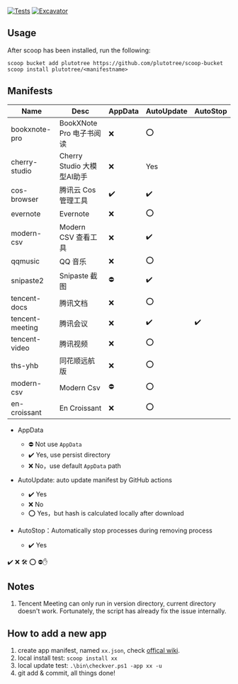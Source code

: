 [![Tests](https://github.com/plutotree/scoop-bucket/actions/workflows/ci.yml/badge.svg)](https://github.com/plutotree/scoop-bucket/actions/workflows/ci.yml) [![Excavator](https://github.com/plutotree/scoop-bucket/actions/workflows/excavator.yml/badge.svg)](https://github.com/plutotree/scoop-bucket/actions/workflows/excavator.yml)

## Usage

After scoop has been installed, run the following:

```pwsh
scoop bucket add plutotree https://github.com/plutotree/scoop-bucket
scoop install plutotree/<manifestname>
```

## Manifests

| Name            | Desc                     | AppData | AutoUpdate | AutoStop |
| --------------- | ------------------------ | ------- | ---------- | -------- |
| bookxnote-pro   | BookXNote Pro 电子书阅读 | ❌      | ⭕️        |          |
| cherry-studio | Cherry Studio 大模型AI助手 | ❌ | Yes | |
| cos-browser     | 腾讯云 Cos 管理工具      | ️️✔️️   | ️️✔️️      |          |
| evernote        | Evernote                 | ❌      | ⭕️        |          |
| modern-csv | Modern CSV 查看工具 | ❌ | ✔️️ | |
| qqmusic         | QQ 音乐                  | ❌      | ⭕️        |          |
| snipaste2       | Snipaste 截图            | ⛔️     | ️️✔️️      |          |
| tencent-docs    | 腾讯文档                 | ❌      | ⭕️        |          |
| tencent-meeting | 腾讯会议                 | ❌      | ️️✔️️      | ✔️️      |
| tencent-video   | 腾讯视频                 | ❌      | ⭕️        |          |
| ths-yhb         | 同花顺远航版             | ❌      | ⭕️        |          |
| modern-csv      | Modern Csv             | ⛔️      | ⭕️        |          |
| en-croissant      | En Croissant             | ❌      | ⭕️        |          |

- AppData
  - ⛔️ Not use `AppData`
  - ✔️ Yes, use persist directory
  - ❌ No，use default `AppData` path

- AutoUpdate: auto update manifest by GitHub actions
  - ✔️ Yes
  - ❌ No
  - ⭕️ Yes，but hash is calculated locally after download

- AutoStop：Automatically stop processes during removing process
  - ✔️ Yes

✔️ ❌ 🛠 ⭕️ ⛔️✋

## Notes

1. Tencent Meeting can only run in version directory, current directory doesn't work. Fortunately, the script has already fix the issue internally.

## How to add a new app

1. create app manifest, named `xx.json`, check [offical wiki](https://github.com/ScoopInstaller/Scoop/wiki/Creating-an-app-manifest).
2. local install test: `scoop install xx`
3. local update test: `.\bin\checkver.ps1 -app xx -u`
4. git add & commit, all things done!
